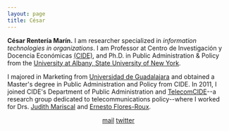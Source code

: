 ```yaml
---
layout: page
title: César
---
```


**César Rentería Marín.** I am researcher specialized in *information technologies in organizations*. I am Professor at Centro de Investigación y Docencia Económicas [(CIDE)](https://www.cide.edu/), and Ph.D. in Public Administration & Policy from the [University at Albany, State University of New York](https://www.albany.edu/rockefeller/).

I majored in Marketing from [Universidad de Guadalajara](http://www.udg.mx/) and obtained a Master's degree in Public Administration and Policy from CIDE. In 2011, I joined CIDE's Department of Public Administration and [TelecomCIDE](https://centrolatam.digital/)--a research group dedicated to telecommunications policy--where I worked for  Drs. [Judith Mariscal](http://cide.academia.edu/JudithMariscal) and [Ernesto Flores-Roux](http://www.teleadvs.com/flores/).

<center>
<i class="fas fa-at"></i><a href = "mailto: cesar.renteria@cide.edu">mail</a>
<i class="fab fa-twitter"></i><a href = "https://twitter.com/crenteriama">twitter</a>
</center>
